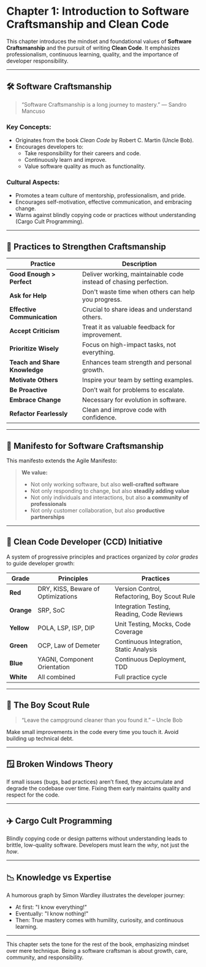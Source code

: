 # Chapter 1: Introduction to Software Craftsmanship and Clean Code

This chapter introduces the mindset and foundational values of **Software Craftsmanship** and the pursuit of writing **Clean Code**. It emphasizes professionalism, continuous learning, quality, and the importance of developer responsibility.

---

## 🛠️ Software Craftsmanship

> “Software Craftsmanship is a long journey to mastery.” — Sandro Mancuso

### Key Concepts:
- Originates from the book *Clean Code* by Robert C. Martin (Uncle Bob).
- Encourages developers to:
  - Take responsibility for their careers and code.
  - Continuously learn and improve.
  - Value software quality as much as functionality.

### Cultural Aspects:
- Promotes a team culture of mentorship, professionalism, and pride.
- Encourages self-motivation, effective communication, and embracing change.
- Warns against blindly copying code or practices without understanding (Cargo Cult Programming).

---

## 🧰 Practices to Strengthen Craftsmanship

| Practice | Description |
|---------|-------------|
| **Good Enough > Perfect** | Deliver working, maintainable code instead of chasing perfection. |
| **Ask for Help** | Don't waste time when others can help you progress. |
| **Effective Communication** | Crucial to share ideas and understand others. |
| **Accept Criticism** | Treat it as valuable feedback for improvement. |
| **Prioritize Wisely** | Focus on high-impact tasks, not everything. |
| **Teach and Share Knowledge** | Enhances team strength and personal growth. |
| **Motivate Others** | Inspire your team by setting examples. |
| **Be Proactive** | Don’t wait for problems to escalate. |
| **Embrace Change** | Necessary for evolution in software. |
| **Refactor Fearlessly** | Clean and improve code with confidence. |

---

## 📜 Manifesto for Software Craftsmanship

This manifesto extends the Agile Manifesto:

> **We value:**
>
> - Not only working software, but also **well-crafted software**  
> - Not only responding to change, but also **steadily adding value**  
> - Not only individuals and interactions, but also **a community of professionals**  
> - Not only customer collaboration, but also **productive partnerships**

---

## 🔄 Clean Code Developer (CCD) Initiative

A system of progressive principles and practices organized by *color grades* to guide developer growth:

| Grade | Principles | Practices |
|-------|------------|-----------|
| **Red** | DRY, KISS, Beware of Optimizations | Version Control, Refactoring, Boy Scout Rule |
| **Orange** | SRP, SoC | Integration Testing, Reading, Code Reviews |
| **Yellow** | POLA, LSP, ISP, DIP | Unit Testing, Mocks, Code Coverage |
| **Green** | OCP, Law of Demeter | Continuous Integration, Static Analysis |
| **Blue** | YAGNI, Component Orientation | Continuous Deployment, TDD |
| **White** | All combined | Full practice cycle |

---

## 🧹 The Boy Scout Rule

> “Leave the campground cleaner than you found it.” – Uncle Bob

Make small improvements in the code every time you touch it. Avoid building up technical debt.

---

## 🪟 Broken Windows Theory

If small issues (bugs, bad practices) aren’t fixed, they accumulate and degrade the codebase over time. Fixing them early maintains quality and respect for the code.

---

## ✈️ Cargo Cult Programming

Blindly copying code or design patterns without understanding leads to brittle, low-quality software. Developers must learn the *why*, not just the *how*.

---

## 📉 Knowledge vs Expertise

A humorous graph by Simon Wardley illustrates the developer journey:

- At first: "I know everything!"
- Eventually: "I know nothing!"
- Then: True mastery comes with humility, curiosity, and continuous learning.

---

This chapter sets the tone for the rest of the book, emphasizing mindset over mere technique. Being a software craftsman is about growth, care, community, and responsibility.